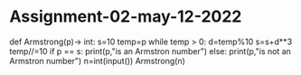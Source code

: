 # Assignment-02-may-12-2022
def Armstrong(p)-> int:
    s=10
    temp=p 
    while temp > 0:
        d=temp%10
        s=s+d**3
        temp//=10
    if p == s:
         print(p,"is an Armstron number")
    else:
         print(p,"is not an Armstron number")
n=int(input())
Armstrong(n)
